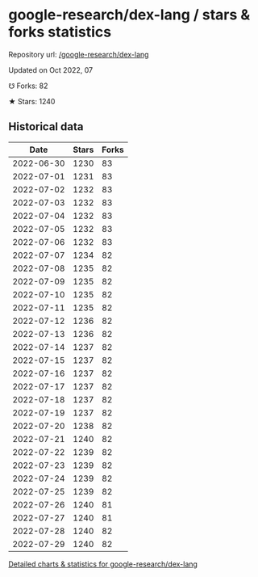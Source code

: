 # google-research/dex-lang / stars & forks statistics

Repository url: [/google-research/dex-lang](https://github.com/google-research/dex-lang)

Updated on Oct 2022, 07

☋ Forks: 82

★ Stars: 1240

## Historical data
| Date | Stars | Forks |
|------|-------|-------|
| 2022-06-30 | 1230 | 83 | 
| 2022-07-01 | 1231 | 83 | 
| 2022-07-02 | 1232 | 83 | 
| 2022-07-03 | 1232 | 83 | 
| 2022-07-04 | 1232 | 83 | 
| 2022-07-05 | 1232 | 83 | 
| 2022-07-06 | 1232 | 83 | 
| 2022-07-07 | 1234 | 82 | 
| 2022-07-08 | 1235 | 82 | 
| 2022-07-09 | 1235 | 82 | 
| 2022-07-10 | 1235 | 82 | 
| 2022-07-11 | 1235 | 82 | 
| 2022-07-12 | 1236 | 82 | 
| 2022-07-13 | 1236 | 82 | 
| 2022-07-14 | 1237 | 82 | 
| 2022-07-15 | 1237 | 82 | 
| 2022-07-16 | 1237 | 82 | 
| 2022-07-17 | 1237 | 82 | 
| 2022-07-18 | 1237 | 82 | 
| 2022-07-19 | 1237 | 82 | 
| 2022-07-20 | 1238 | 82 | 
| 2022-07-21 | 1240 | 82 | 
| 2022-07-22 | 1239 | 82 | 
| 2022-07-23 | 1239 | 82 | 
| 2022-07-24 | 1239 | 82 | 
| 2022-07-25 | 1239 | 82 | 
| 2022-07-26 | 1240 | 81 | 
| 2022-07-27 | 1240 | 81 | 
| 2022-07-28 | 1240 | 82 | 
| 2022-07-29 | 1240 | 82 | 


[Detailed charts & statistics for google-research/dex-lang](https://reviewgithub.com/rep/google-research/dex-lang)
